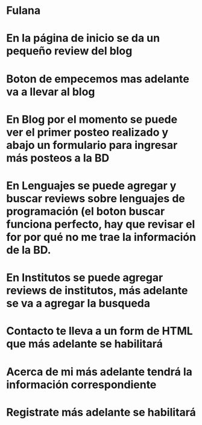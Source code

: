 # Fulana
# En la página de inicio se da un pequeño review del blog
# Boton de empecemos mas adelante va a llevar al blog
# En Blog por el momento se puede ver el primer posteo realizado y abajo un formulario para ingresar más posteos a la BD
# En Lenguajes se puede agregar y buscar reviews sobre lenguajes de programación (el boton buscar funciona perfecto, hay que revisar el for por qué no me trae la información de la BD.
# En Institutos se puede agregar reviews de institutos, más adelante se va a agregar la busqueda
# Contacto te lleva a un form de HTML que más adelante se habilitará
# Acerca de mi más adelante tendrá la información correspondiente
# Registrate más adelante se habilitará
